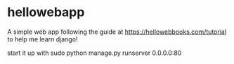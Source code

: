# hellowebapp
A simple web app following the guide at https://hellowebbooks.com/tutorial to help me learn django!

start it up with sudo python manage.py runserver 0.0.0.0:80

